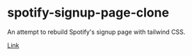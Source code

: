 # spotify-signup-page-clone
An attempt to rebuild Spotify's signup page with tailwind CSS. 

[Link]('https://dneey.github.io/spotify-signup-page-clone')
